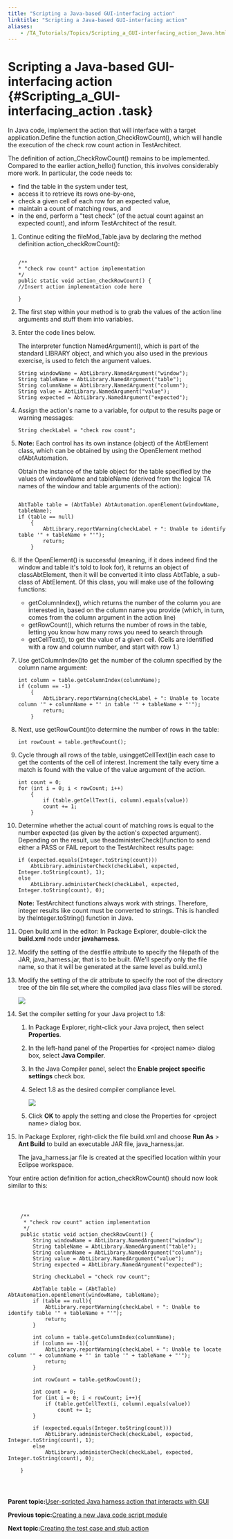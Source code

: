 ```yaml
--- 
title: "Scripting a Java-based GUI-interfacing action"
linktitle: "Scripting a Java-based GUI-interfacing action"
aliases: 
    - /TA_Tutorials/Topics/Scripting_a_GUI-interfacing_action_Java.html
---
```

# Scripting a Java-based GUI-interfacing action {#Scripting_a_GUI-interfacing_action .task}

In Java code, implement the action that will interface with a target application.Define the function action\_CheckRowCount\(\), which will handle the execution of the check row count action in TestArchitect.

The definition of action\_CheckRowCount\(\) remains to be implemented. Compared to the earlier action\_hello\(\) function, this involves considerably more work. In particular, the code needs to:

-   find the table in the system under test,
-   access it to retrieve its rows one-by-one,
-   check a given cell of each row for an expected value,
-   maintain a count of matching rows, and
-   in the end, perform a "test check" \(of the actual count against an expected count\), and inform TestArchitect of the result.

1.  Continue editing the fileMod\_Table.java by declaring the method definition action\_checkRowCount\(\):

    ```
    
    /**
    * "check row count" action implementation
    */
    public static void action_checkRowCount() {
    //Insert action implementation code here
    
    }        
    ```

2.  The first step within your method is to grab the values of the action line arguments and stuff them into variables.
3.  Enter the code lines below.

    The interpreter function NamedArgument\(\), which is part of the standard LIBRARY object, and which you also used in the previous exercise, is used to fetch the argument values.

    ```
    String windowName = AbtLibrary.NamedArgument("window");
    String tableName = AbtLibrary.NamedArgument("table");
    String columnName = AbtLibrary.NamedArgument("column");
    String value = AbtLibrary.NamedArgument("value");
    String expected = AbtLibrary.NamedArgument("expected"); 
    ```

4.  Assign the action's name to a variable, for output to the results page or warning messages:

    ```
    String checkLabel = "check row count";                  
    ```

5.  **Note:** Each control has its own instance \(object\) of the AbtElement class, which can be obtained by using the OpenElement method ofAbtAutomation.

    Obtain the instance of the table object for the table specified by the values of windowName and tableName \(derived from the logical TA names of the window and table arguments of the action\):

    ```
    
    AbtTable table = (AbtTable) AbtAutomation.openElement(windowName, tableName);
    if (table == null)
        {
            AbtLibrary.reportWarning(checkLabel + ": Unable to identify table '" + tableName + "'");
    		return;
        }                    
    ```

6.  If the OpenElement\(\) is successful \(meaning, if it does indeed find the window and table it's told to look for\), it returns an object of classAbtElement, then it will be converted it into class AbtTable, a sub-class of AbtElement. Of this class, you will make use of the following functions:
    -   getColumnIndex\(\), which returns the number of the column you are interested in, based on the column name you provide \(which, in turn, comes from the column argument in the action line\)
    -   getRowCount\(\), which returns the number of rows in the table, letting you know how many rows you need to search through
    -   getCellText\(\), to get the value of a given cell. \(Cells are identified with a row and column number, and start with row 1.\)
7.  Use getColumnIndex\(\)to get the number of the column specified by the column name argument:

    ```
    int column = table.getColumnIndex(columnName);
    if (column == -1)
        {
            AbtLibrary.reportWarning(checkLabel + ": Unable to locate column '" + columnName + "' in table '" + tableName + "'");
    		return;
    	}                   
    ```

8.  Next, use getRowCount\(\)to determine the number of rows in the table:

    ```
    int rowCount = table.getRowCount();                   
    ```

9.  Cycle through all rows of the table, usinggetCellText\(\)in each case to get the contents of the cell of interest. Increment the tally every time a match is found with the value of the value argument of the action.

    ```
    int count = 0;
    for (int i = 0; i < rowCount; i++)
        {
            if (table.getCellText(i, column).equals(value))
    		count += 1;			
    	}                  
    ```

10. Determine whether the actual count of matching rows is equal to the number expected \(as given by the action's expected argument\). Depending on the result, use theadministerCheck\(\)function to send either a PASS or FAIL report to the TestArchitect results page:

    ```
    if (expected.equals(Integer.toString(count)))
        AbtLibrary.administerCheck(checkLabel, expected, Integer.toString(count), 1);		
    else
        AbtLibrary.administerCheck(checkLabel, expected, Integer.toString(count), 0);               
    ```

    **Note:** TestArchitect functions always work with strings. Therefore, integer results like count must be converted to strings. This is handled by theInteger.toString\(\) function in Java.

11. Open build.xml in the editor: In Package Explorer, double-click the **build.xml** node under **javaharness**.

12. Modify the setting of the destfile attribute to specify the filepath of the JAR, java\_harness.jar, that is to be built. \(We'll specify only the file name, so that it will be generated at the same level as build.xml.\)

13. Modify the setting of the dir attribute to specify the root of the directory tree of the bin file set,where the compiled java class files will be stored.

    ![](../Images/build_xml_eclipse.png)

14. Set the compiler setting for your Java project to 1.8:

    1.  In Package Explorer, right-click your Java project, then select **Properties**.

    2.  In the left-hand panel of the Properties for <project name\> dialog box, select **Java Compiler**.

    3.  In the Java Compiler panel, select the **Enable project specific settings** check box.

    4.  Select 1.8 as the desired compiler compliance level.

        ![](../Images/compiler_settings_java.png)

    5.  Click **OK** to apply the setting and close the Properties for <project name\> dialog box.

15. In Package Explorer, right-click the file build.xml and choose **Run As** \> **Ant Build** to build an executable JAR file, java\_harness.jar.

    The java\_harness.jar file is created at the specified location within your Eclipse workspace.


Your entire action definition for action\_checkRowCount\(\) should now look similar to this:

```



	/**
	 * "check row count" action implementation
	 */
	public static void action_checkRowCount() {
		String windowName = AbtLibrary.NamedArgument("window");
		String tableName = AbtLibrary.NamedArgument("table");
		String columnName = AbtLibrary.NamedArgument("column");
		String value = AbtLibrary.NamedArgument("value");
		String expected = AbtLibrary.NamedArgument("expected");
		
		String checkLabel = "check row count";
		
		AbtTable table = (AbtTable) AbtAutomation.openElement(windowName, tableName);
		if (table == null){
			AbtLibrary.reportWarning(checkLabel + ": Unable to identify table '" + tableName + "'");
			return;
		}
		
		int column = table.getColumnIndex(columnName);
		if (column == -1){
			AbtLibrary.reportWarning(checkLabel + ": Unable to locate column '" + columnName + "' in table '" + tableName + "'");
			return;
		}
		
		int rowCount = table.getRowCount();
		
		int count = 0;
		for (int i = 0; i < rowCount; i++){
			if (table.getCellText(i, column).equals(value))
				count += 1;			
		}
		
		if (expected.equals(Integer.toString(count)))
			AbtLibrary.administerCheck(checkLabel, expected, Integer.toString(count), 1);		
		else
			AbtLibrary.administerCheck(checkLabel, expected, Integer.toString(count), 0);
			
	}

                
            
```

**Parent topic:**[User-scripted Java harness action that interacts with GUI](../../TA_Tutorials/Topics/Creating_a_harness_action_that_interacts_with_a_GUI_Java.html)

**Previous topic:**[Creating a new Java code script module](../../TA_Tutorials/Topics/Creating_a_new_code_script_module_Java.html)

**Next topic:**[Creating the test case and stub action](../../TA_Tutorials/Topics/Creating_the_test_case_and_stub_action_1_Java.html)

